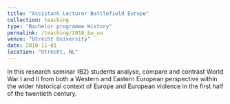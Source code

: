 ```yaml
---
title: "Assistant Lecturer Battlefield Europe"
collection: teaching
type: "Bachelor programme History"
permalink: /teaching/2018_ba_uu
venue: "Utrecht University"
date: 2018-11-01
location: "Utrecht, NL"
---
```

In this research seminar (B2) students analyse, compare and contrast World War I and II from both a Western and Eastern European perspective within the wider historical context of Europe and European violence in the first half of the twentieth century.

